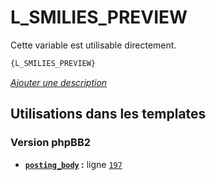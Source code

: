 # L_SMILIES_PREVIEW


Cette variable est utilisable directement.

```html
{L_SMILIES_PREVIEW}
```

[*Ajouter une description*](https://fa-tvars.appspot.com/var/L_SMILIES_PREVIEW)

## Utilisations dans les templates

### Version phpBB2
* __[`posting_body`](../tpl/var/subsilver/posting_body.md#readme) :__ ligne [`197`](../tpl/src/subsilver/posting_body.tpl#L197)